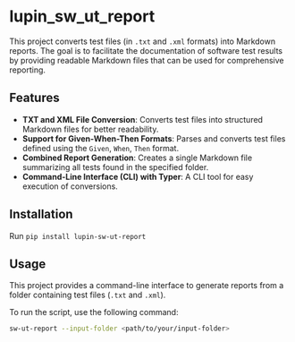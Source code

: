 # lupin_sw_ut_report

This project converts test files (in `.txt` and `.xml` formats) into Markdown reports. The goal is to facilitate the documentation of software test results by providing readable Markdown files that can be used for comprehensive reporting.

## Features

- **TXT and XML File Conversion**: Converts test files into structured Markdown files for better readability.
- **Support for Given-When-Then Formats**: Parses and converts test files defined using the `Given`, `When`, `Then` format.
- **Combined Report Generation**: Creates a single Markdown file summarizing all tests found in the specified folder.
- **Command-Line Interface (CLI) with Typer**: A CLI tool for easy execution of conversions.

## Installation

Run `pip install lupin-sw-ut-report`

## Usage

This project provides a command-line interface to generate reports from a folder containing test files (`.txt` and `.xml`).

To run the script, use the following command:

```bash
sw-ut-report --input-folder <path/to/your/input-folder>
```
